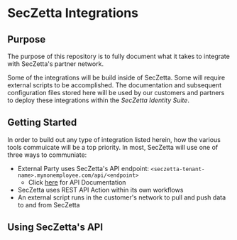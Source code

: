 # SecZetta Integrations 

## Purpose

The purpose of this repository is to fully document what it takes to integrate with SecZetta's partner network.

Some of the integrations will be build inside of SecZetta. Some will require external scripts to be accomplished. The documentation and subsequent configuration files stored here will be used by our customers and partners to deploy these integrations within the *SecZetta Identity Suite*. 

## Getting Started

In order to build out any type of integration listed herein, how the various tools commuicate will be a top priority. In most, SecZetta will use one of three ways to communiate:

* External Party uses SecZetta's API endpoint: `<seczetta-tenant-name>.mynonemployee.com/api/<endpoint>`
  * Click [here](https://seczetta.nonemployee.com/api/v1) for API Documentation
* SecZetta uses REST API Action within its own workflows
* An external script runs in the customer's network to pull and push data to and from SecZetta

## Using SecZetta's API



